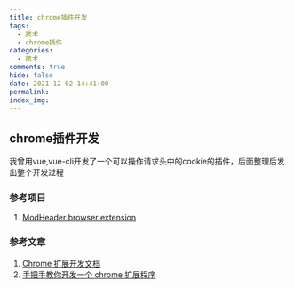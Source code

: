 ```yaml
---
title: chrome插件开发
tags:
  - 技术
  - chrome插件
categories:
  - 技术
comments: true
hide: false
date: 2021-12-02 14:41:00
permalink:
index_img:
---
```


## chrome插件开发

我曾用vue,vue-cli开发了一个可以操作请求头中的cookie的插件，后面整理后发出整个开发过程

### 参考项目

1. [ModHeader browser extension](https://github.com/bewisse/modheader)

### 参考文章

1. [Chrome 扩展开发文档](https://wizardforcel.gitbooks.io/chrome-doc/content/1.html)
2. [手把手教你开发一个 chrome 扩展程序](https://juejin.cn/post/6844904077889912839)
